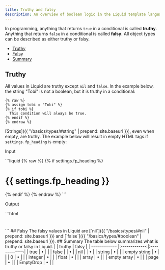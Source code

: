 ```yaml
---
title: Truthy and falsy
description: An overview of boolean logic in the Liquid template language.
---
```

In programming, anything that returns `true` in a conditional is called **truthy**. Anything that returns `false` in a conditional is called **falsy**. All object types can be described as either truthy or falsy.
- [Truthy](#truthy)
- [Falsy](#falsy)
- [Summary](#summary)
## Truthy
All values in Liquid are truthy except `nil` and `false`.
In the example below, the string "Tobi" is not a boolean, but it is truthy in a conditional:
```liquid
{% raw %}
{% assign tobi = "Tobi" %}
{% if tobi %}
  This condition will always be true.
{% endif %}
{% endraw %}
```
[Strings]({{ "/basics/types/#string" | prepend: site.baseurl }}), even when empty, are truthy. The example below will result in empty HTML tags if `settings.fp_heading` is empty:
<p class="code-label">Input</p>
```liquid
{% raw %}
{% if settings.fp_heading %}
  <h1>{{ settings.fp_heading }}</h1>
{% endif %}
{% endraw %}
```
<p class="code-label">Output</p>
```html
<h1></h1>
```
## Falsy
The falsy values in Liquid are [`nil`]({{ "/basics/types/#nil" | prepend: site.baseurl }}) and [`false`]({{ "/basics/types/#boolean" | prepend: site.baseurl }}).
## Summary
The table below summarizes what is truthy or falsy in Liquid.
|               | truthy        | falsy         |
| ------------- |:-------------:|:-------------:|
| true          | •             |               |
| false         |               | •             |
| nil           |               | •             |
| string        | •             |               |
| empty string  | •             |               |
| 0             | •             |               |
| integer       | •             |               |
| float         | •             |               |
| array         | •             |               |
| empty array   | •             |               |
| page          | •             |               |
| EmptyDrop     | •             |               |